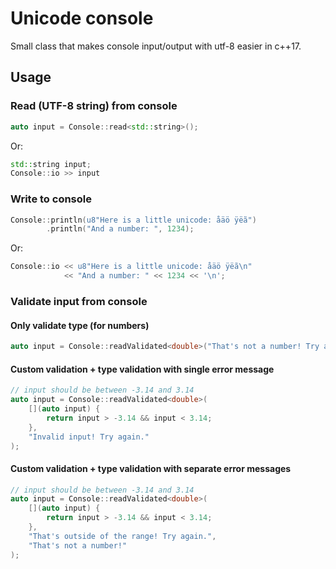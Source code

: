 # Unicode console

Small class that makes console input/output with utf-8 easier in c++17.

## Usage
### Read (UTF-8 string) from console
```cpp
auto input = Console::read<std::string>();
```
Or:
```cpp
std::string input;
Console::io >> input
```


### Write to console
```cpp
Console::println(u8"Here is a little unicode: åäö ÿëã")
        .println("And a number: ", 1234);
```
Or:
```cpp
Console::io << u8"Here is a little unicode: åäö ÿëã\n" 
            << "And a number: " << 1234 << '\n';
```


### Validate input from console
#### Only validate type (for numbers)
```cpp
auto input = Console::readValidated<double>("That's not a number! Try again.");
```

#### Custom validation + type validation with single error message
```cpp
// input should be between -3.14 and 3.14
auto input = Console::readValidated<double>(
    [](auto input) {
        return input > -3.14 && input < 3.14;
    }, 
    "Invalid input! Try again."
);
```

#### Custom validation + type validation with separate error messages
```cpp
// input should be between -3.14 and 3.14
auto input = Console::readValidated<double>(
    [](auto input) {
        return input > -3.14 && input < 3.14;
    }, 
    "That's outside of the range! Try again.",
    "That's not a number!"
);
```

